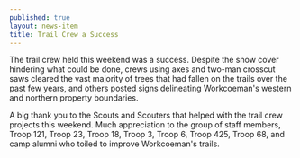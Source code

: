```yaml
---
published: true
layout: news-item
title: Trail Crew a Success
---
```


The trail crew held this weekend was a success. Despite the snow cover hindering
what could be done, crews using axes and two-man crosscut saws cleared the vast
majority of trees that had fallen on the trails over the past few years, and
others posted signs delineating Workcoeman's western and northern property
boundaries.

A big thank you to the Scouts and Scouters that helped with the trail crew
projects this weekend. Much appreciation to the group of staff members, Troop
121, Troop 23, Troop 18, Troop 3, Troop 6, Troop 425, Troop 68, and camp alumni
who toiled to improve Workcoeman's trails.
